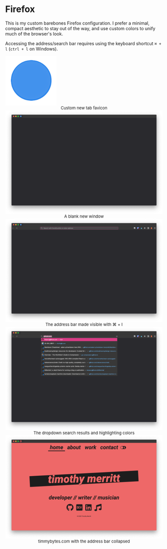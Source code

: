 # Firefox

This is my custom barebones Firefox configuration. I prefer a minimal, compact aesthetic to stay out of the way, and use custom colors to unify much of the browser's look.

Accessing the address/search bar requires using the keyboard shortcut `⌘ + l` (`ctrl + l` on Windows).

<img align="center" alt="A blue, filled-in circle" src="./traffic.png" />
<figcaption align="center" style="font-size: small">Custom new tab favicon</figcaption>

<img align="center" alt="" src="./screenshots/firefox-blank-window.png" />
<figcaption align="center" style="font-size: small">A blank new window</figcaption>

<img align="center" src="./screenshots/firefox-blank-window-url-bar.png" />
<figcaption align="center" style="font-size: small">The address bar made visible with ⌘ + l</figcaption>

<img align="center" src="./screenshots/firefox-blank-window-dropdown.png" />
<figcaption align="center" style="font-size: small">The dropdown search results and highlighting colors</figcaption>

<img align="center" src="./screenshots/firefox-webpage.png" />
<figcaption align="center" style="font-size: small">timmybytes.com with the address bar collapsed</figcaption>

